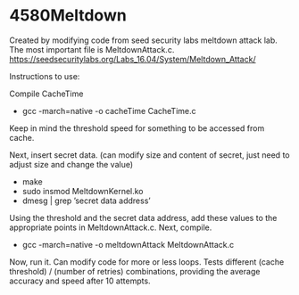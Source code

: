 # 4580Meltdown

Created by modifying code from seed security labs meltdown attack lab. The most important file is MeltdownAttack.c.
https://seedsecuritylabs.org/Labs_16.04/System/Meltdown_Attack/


Instructions to use:

Compile CacheTime
- gcc -march=native -o cacheTime CacheTime.c

Keep in mind the threshold speed for something to be accessed from cache.

Next, insert secret data. (can modify size and content of secret, just need to adjust size and change the value)
- make
- sudo insmod MeltdownKernel.ko
- dmesg | grep ’secret data address’

Using the threshold and the secret data address, add these values to the appropriate points in MeltdownAttack.c. Next, compile.
- gcc -march=native -o meltdownAttack MeltdownAttack.c

Now, run it. Can modify code for more or less loops. Tests different (cache threshold) / (number of retries) combinations, providing the average accuracy and speed after 10 attempts.

